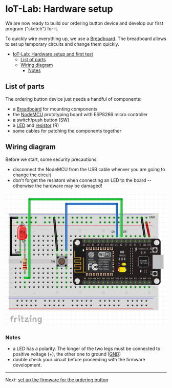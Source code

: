 # IoT-Lab: Hardware setup
We are now ready to build our ordering button device and develop our first program ("sketch") for it.

To quickly wire everything up, we use a [Breadboard](Breadboard.md). The breadboard allows to set up temporary circuits and change them quickly.

<!-- MDTOC maxdepth:6 firsth1:1 numbering:0 flatten:0 bullets:1 updateOnSave:1 -->

- [IoT-Lab: Hardware setup and first test](#iot-lab-hardware-setup-and-first-test)   
   - [List of parts](#list-of-parts)   
   - [Wiring diagram](#wiring-diagram)   
      - [Notes](#notes)   

<!-- /MDTOC -->

## List of parts
The ordering button device just needs a handful of components:
  * a [Breadboard](Breadboard.md) for mounting components
  * the [NodeMCU](https://en.wikipedia.org/wiki/NodeMCU) prototyping board with ESP8266 micro controller
  * a switch/push button (SW)
  * a [LED](https://en.wikipedia.org/wiki/Light-emitting_diode) and [resistor](https://en.wikipedia.org/wiki/Resistor) (R)
  * some cables for patching the components together

## Wiring diagram
Before we start, some security precautions:
  * disconnect the NodeMCU from the USB cable whenver you are going to change the circuit
  * don't forget the resistors when connecting an LED to the board -- otherwise the hardware may be damaged!

<img src="images/Order_button_bb.png">

### Notes
  * a LED has a polarity. The longer of the two legs must be connected to positive voltage (+), the other one to ground ([GND](https://en.wikipedia.org/wiki/Ground_(electricity)))
  * double check your circuit before proceeding with the firmware development.

---
Next: [set up the firmware for the ordering button](Firmware_Development.md)
